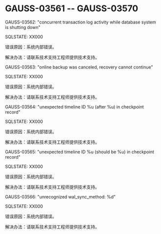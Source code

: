 # GAUSS-03561 -- GAUSS-03570<a name="ZH-CN_TOPIC_0302073051"></a>

GAUSS-03562: "concurrent transaction log activity while database system is shutting down"

SQLSTATE: XX000

错误原因：系统内部错误。

解决办法：请联系技术支持工程师提供技术支持。

GAUSS-03563: "online backup was canceled, recovery cannot continue"

SQLSTATE: XX000

错误原因：系统内部错误。

解决办法：请联系技术支持工程师提供技术支持。

GAUSS-03564: "unexpected timeline ID %u \(after %u\) in checkpoint record"

SQLSTATE: XX000

错误原因：系统内部错误。

解决办法：请联系技术支持工程师提供技术支持。

GAUSS-03565: "unexpected timeline ID %u \(should be %u\) in checkpoint record"

SQLSTATE: XX000

错误原因：系统内部错误。

解决办法：请联系技术支持工程师提供技术支持。

GAUSS-03566: "unrecognized wal\_sync\_method: %d"

SQLSTATE: XX000

错误原因：系统内部错误。

解决办法：请联系技术支持工程师提供技术支持。

